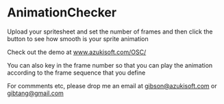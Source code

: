 AnimationChecker
================

Upload your spritesheet and set the number of frames and then click the button to see how smooth is your sprite animation

Check out the demo at www.azukisoft.com/OSC/

You can also key in the frame number so that you can play the animation according to the frame sequence that you define

For commments etc, please drop me an email at gibson@azukisoft.com or gibtang@gmail.com